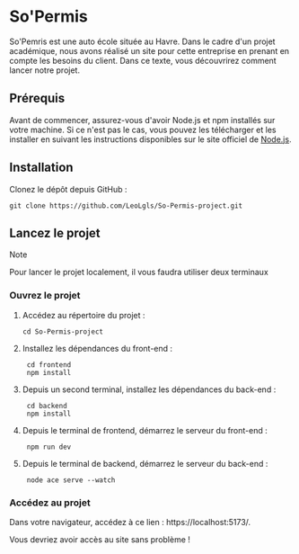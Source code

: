 # So'Permis

So'Pemris est une auto école située au Havre. Dans le cadre d'un projet académique, nous avons réalisé un site pour cette entreprise en prenant en compte les besoins du client.
Dans ce texte, vous découvrirez comment lancer notre projet.

## Prérequis

Avant de commencer, assurez-vous d'avoir Node.js et npm installés sur votre machine. 
Si ce n'est pas le cas, vous pouvez les télécharger et les installer en suivant les instructions disponibles sur le site officiel de  [Node.js](https://nodejs.org).

## Installation

Clonez le dépôt depuis GitHub :
    
    
    git clone https://github.com/LeoLgls/So-Permis-project.git
    

## Lancez le projet

> [!NOTE]
> Pour lancer le projet localement, il vous faudra utiliser deux terminaux 

### Ouvrez le projet

1. Accédez au répertoire du projet :
    
       cd So-Permis-project

2. Installez les dépendances du front-end :
        
        cd frontend
        npm install

3. Depuis un second terminal, installez les dépendances du back-end :
   
        cd backend
        npm install

6. Depuis le terminal de frontend, démarrez le serveur du front-end :
   
        npm run dev
    
6. Depuis le terminal de backend, démarrez le serveur du back-end :
   
        node ace serve --watch

### Accédez au projet

Dans votre navigateur, accédez à ce lien : https://localhost:5173/.

Vous devriez avoir accès au site sans problème !
